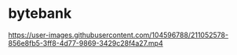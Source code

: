 # bytebank





https://user-images.githubusercontent.com/104596788/211052578-856e8fb5-3ff8-4d77-9869-3429c28f4a27.mp4

